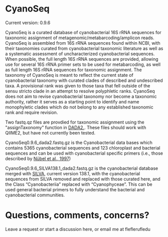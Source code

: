 # CyanoSeq

Current version: 0.9.6

CyanoSeq is a curated database of cyanobacterial 16S rRNA sequences for taxonomic assignment of metagenomic/metabarcoding/amplicon reads. CyanoSeq is assembled from 16S rRNA sequences found within NCBI, with their taxonomies curated from cyanobacterial taxonomic literature as well as a systematic assessment of uncharacterized cyanobacterial sequences. When possible, the full length 16S rRNA sequences are provided, allowing use for several 16S rRNA primer sets to be used for metabarcoding, as well as full length 16S rRNA sequences for taxonomic assignment. The taxonomy of CyanoSeq is meant to reflect the current state of cyanobacterial taxonomy with curated clades of described and undescribed taxa. A provisional rank was given to those taxa that fell outside of the sensu stricto clade in an attempt to resolve polyphletic ranks. CyanoSeq does not aim to revise cyanobacterial taxonomy nor become a taxonomic authority, rather it serves as a starting point to identify and name monophyletic clades which do not belong to any established taxonomic rank and require revision. 

Two fastq.qz files are provdied for taxonomic assignment using the "assignTaxonomy" function in [DADA2.](https://benjjneb.github.io/dada2/tutorial.html). These files should work with QIIME2, but have not currently been tested.

CyanoSeq0.9.6_dada2.fastq.gz is the Cyanobacterial data bases which contains 5365 cyanobacterial sequences and 123 chloroplast and bacterial sequences and can be used with cyanobacterial specific primers (i.e., those described by [Nübel et al., 1997](https://journals.asm.org/doi/10.1128/aem.63.8.3327-3332.1997)) 

CyanoSeq0.9.6_SILVA138.1_dada2.fastq.gz is the cyanobacterial database merged with [SILVA](https://www.arb-silva.de/), current version 138.1, with the cyanobacterial sequences from SILVA removed and replaced with those curated here, and the Class “Cyanobacteriia” replaced with “Cyanophyceae”. This can be used general bacterial primers to fully understand the bacterial and cyanobacterial communities. 

# Questions, comments, concerns?

Leave a request or start a discussion here, or email me at flefler<at>ufl<dot>edu
